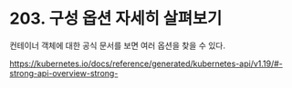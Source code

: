 # 203. 구성 옵션 자세히 살펴보기

컨테이너 객체에 대한 공식 문서를 보면 여러 옵션을 찾을 수 있다. 

https://kubernetes.io/docs/reference/generated/kubernetes-api/v1.19/#-strong-api-overview-strong-